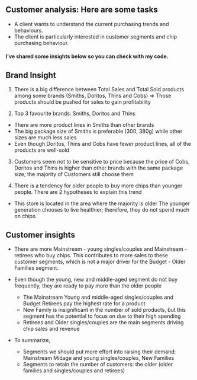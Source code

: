 ## Customer analysis: Here are some tasks
- A client wants to understand the current purchasing trends and behaviours. 
- The client is particularly interested in customer segments and chip purchasing behaviour.

#### I've shared some insights below so you can check with my code.

## Brand Insight
1. There is a big difference between Total Sales and Total Sold products among some brands (Smiths, Doritos, Thins and Cobs)
=> Those products should be pushed for sales to gain profitability

2. Top 3 favourite brands: Smiths, Doritos and Thins
- There are more product lines in Smiths than other brands
- The big package size of Smiths is preferable (300, 380g) while other sizes are much less sales
- Even though Doritos, Thins and Cobs have fewer product lines, all of the products are well-sold

3. Customers seem not to be sensitive to price because the price of Cobs, Doritos and Thins is higher than other brands with the same package size; the majority of Customers still choose them

4. There is a tendency for older people to buy more chips than younger people. There are 2 hypotheses to explain this trend
- This store is located in the area where the majority is older
The younger generation chooses to live healthier; therefore, they do not spend much on chips.


## Customer insights
- There are more Mainstream - young singles/couples and Mainstream - retirees who buy chips. This contributes to more sales to these customer segments, which is not a major driver for the Budget - Older Families segment.

- Even though the young, new and middle-aged segment do not buy frequently, they are ready to pay more than the older people
    + The Mainstream Young and middle-aged singles/couples and Budget Retirees pay the highest rate for a product
    + New Family is insignificant in the number of sold products, but this segment has the potential to focus on due to their high spending
    + Retirees and Older singles/couples are the main segments driving chip sales and revenue

- To summarize, 
    + Segments we should put more effort into raising their demand: Mainstream Midage and young singles/couples, New Families
    + Segments to retain the number of customers: the older (older families and singles/couples and retirees)
